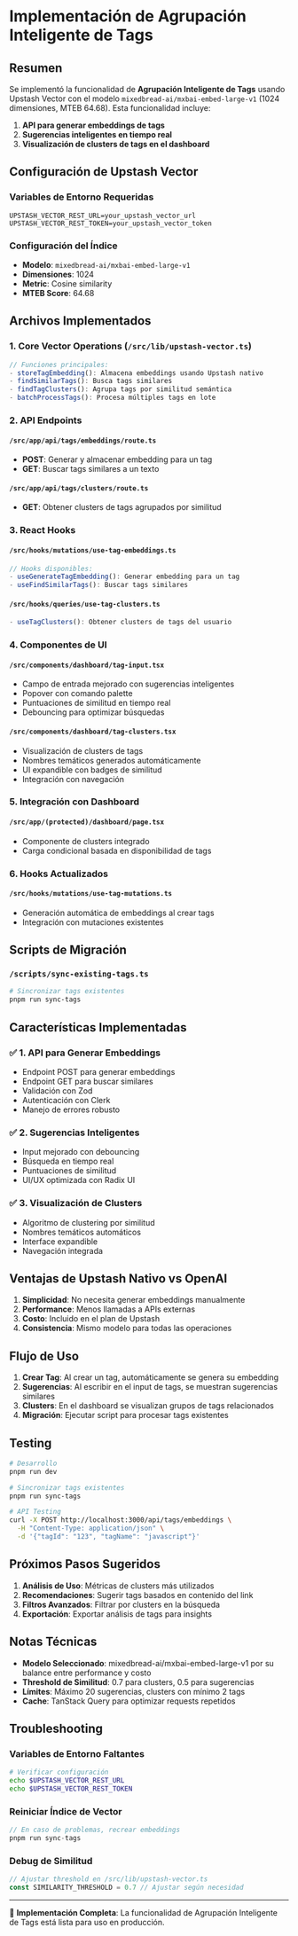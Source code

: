 # Implementación de Agrupación Inteligente de Tags

## Resumen

Se implementó la funcionalidad de **Agrupación Inteligente de Tags** usando Upstash Vector con el modelo `mixedbread-ai/mxbai-embed-large-v1` (1024 dimensiones, MTEB 64.68). Esta funcionalidad incluye:

1. **API para generar embeddings de tags**
2. **Sugerencias inteligentes en tiempo real**
3. **Visualización de clusters de tags en el dashboard**

## Configuración de Upstash Vector

### Variables de Entorno Requeridas

```env
UPSTASH_VECTOR_REST_URL=your_upstash_vector_url
UPSTASH_VECTOR_REST_TOKEN=your_upstash_vector_token
```

### Configuración del Índice

- **Modelo**: `mixedbread-ai/mxbai-embed-large-v1`
- **Dimensiones**: 1024
- **Metric**: Cosine similarity
- **MTEB Score**: 64.68

## Archivos Implementados

### 1. Core Vector Operations (`/src/lib/upstash-vector.ts`)

```typescript
// Funciones principales:
- storeTagEmbedding(): Almacena embeddings usando Upstash nativo
- findSimilarTags(): Busca tags similares
- findTagClusters(): Agrupa tags por similitud semántica
- batchProcessTags(): Procesa múltiples tags en lote
```

### 2. API Endpoints

#### `/src/app/api/tags/embeddings/route.ts`
- **POST**: Generar y almacenar embedding para un tag
- **GET**: Buscar tags similares a un texto

#### `/src/app/api/tags/clusters/route.ts`
- **GET**: Obtener clusters de tags agrupados por similitud

### 3. React Hooks

#### `/src/hooks/mutations/use-tag-embeddings.ts`
```typescript
// Hooks disponibles:
- useGenerateTagEmbedding(): Generar embedding para un tag
- useFindSimilarTags(): Buscar tags similares
```

#### `/src/hooks/queries/use-tag-clusters.ts`
```typescript
- useTagClusters(): Obtener clusters de tags del usuario
```

### 4. Componentes de UI

#### `/src/components/dashboard/tag-input.tsx`
- Campo de entrada mejorado con sugerencias inteligentes
- Popover con comando palette
- Puntuaciones de similitud en tiempo real
- Debouncing para optimizar búsquedas

#### `/src/components/dashboard/tag-clusters.tsx`
- Visualización de clusters de tags
- Nombres temáticos generados automáticamente
- UI expandible con badges de similitud
- Integración con navegación

### 5. Integración con Dashboard

#### `/src/app/(protected)/dashboard/page.tsx`
- Componente de clusters integrado
- Carga condicional basada en disponibilidad de tags

### 6. Hooks Actualizados

#### `/src/hooks/mutations/use-tag-mutations.ts`
- Generación automática de embeddings al crear tags
- Integración con mutaciones existentes

## Scripts de Migración

### `/scripts/sync-existing-tags.ts`
```bash
# Sincronizar tags existentes
pnpm run sync-tags
```

## Características Implementadas

### ✅ 1. API para Generar Embeddings
- Endpoint POST para generar embeddings
- Endpoint GET para buscar similares
- Validación con Zod
- Autenticación con Clerk
- Manejo de errores robusto

### ✅ 2. Sugerencias Inteligentes
- Input mejorado con debouncing
- Búsqueda en tiempo real
- Puntuaciones de similitud
- UI/UX optimizada con Radix UI

### ✅ 3. Visualización de Clusters
- Algoritmo de clustering por similitud
- Nombres temáticos automáticos
- Interface expandible
- Navegación integrada

## Ventajas de Upstash Nativo vs OpenAI

1. **Simplicidad**: No necesita generar embeddings manualmente
2. **Performance**: Menos llamadas a APIs externas
3. **Costo**: Incluido en el plan de Upstash
4. **Consistencia**: Mismo modelo para todas las operaciones

## Flujo de Uso

1. **Crear Tag**: Al crear un tag, automáticamente se genera su embedding
2. **Sugerencias**: Al escribir en el input de tags, se muestran sugerencias similares
3. **Clusters**: En el dashboard se visualizan grupos de tags relacionados
4. **Migración**: Ejecutar script para procesar tags existentes

## Testing

```bash
# Desarrollo
pnpm run dev

# Sincronizar tags existentes
pnpm run sync-tags

# API Testing
curl -X POST http://localhost:3000/api/tags/embeddings \
  -H "Content-Type: application/json" \
  -d '{"tagId": "123", "tagName": "javascript"}'
```

## Próximos Pasos Sugeridos

1. **Análisis de Uso**: Métricas de clusters más utilizados
2. **Recomendaciones**: Sugerir tags basados en contenido del link
3. **Filtros Avanzados**: Filtrar por clusters en la búsqueda
4. **Exportación**: Exportar análisis de tags para insights

## Notas Técnicas

- **Modelo Seleccionado**: mixedbread-ai/mxbai-embed-large-v1 por su balance entre performance y costo
- **Threshold de Similitud**: 0.7 para clusters, 0.5 para sugerencias
- **Límites**: Máximo 20 sugerencias, clusters con mínimo 2 tags
- **Cache**: TanStack Query para optimizar requests repetidos

## Troubleshooting

### Variables de Entorno Faltantes
```bash
# Verificar configuración
echo $UPSTASH_VECTOR_REST_URL
echo $UPSTASH_VECTOR_REST_TOKEN
```

### Reiniciar Índice de Vector
```typescript
// En caso de problemas, recrear embeddings
pnpm run sync-tags
```

### Debug de Similitud
```typescript
// Ajustar threshold en /src/lib/upstash-vector.ts
const SIMILARITY_THRESHOLD = 0.7 // Ajustar según necesidad
```

---

🎉 **Implementación Completa**: La funcionalidad de Agrupación Inteligente de Tags está lista para uso en producción.
